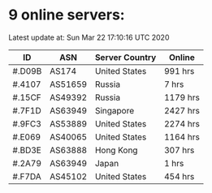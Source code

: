 # 9 online servers:

Latest update at: Sun Mar 22 17:10:16 UTC 2020

| ID | ASN | Server Country | Online |
| -- | --- | -------------- | ------ |
| #.D09B | AS174 | United States | 991 hrs |
| #.4107 | AS51659 | Russia | 7 hrs |
| #.15CF | AS49392 | Russia | 1179 hrs |
| #.7F1D | AS63949 | Singapore | 2427 hrs |
| #.9FC3 | AS53889 | United States | 2274 hrs |
| #.E069 | AS40065 | United States | 1164 hrs |
| #.BD3E | AS63888 | Hong Kong | 307 hrs |
| #.2A79 | AS63949 | Japan | 1 hrs |
| #.F7DA | AS45102 | United States | 454 hrs |

